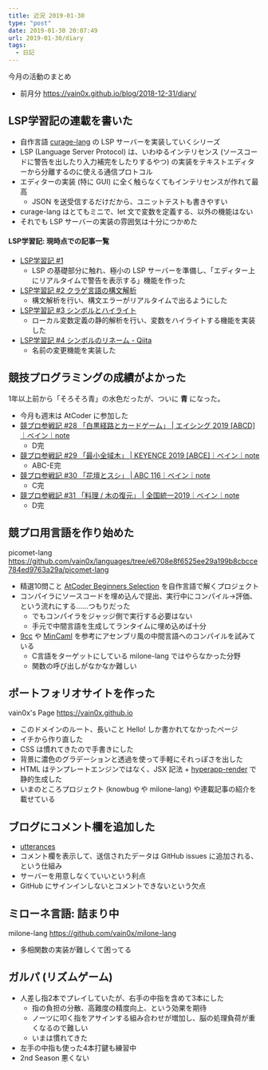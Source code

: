 ```yaml
---
title: 近況 2019-01-30
type: "post"
date: 2019-01-30 20:07:49
url: 2019-01-30/diary
tags:
  - 日記
---
```


今月の活動のまとめ

<!--more-->

- 前月分 <https://vain0x.github.io/blog/2018-12-31/diary/>

## LSP学習記の連載を書いた

- 自作言語 [curage-lang](https://github.com/vain0x/curage-lang) の LSP サーバーを実装していくシリーズ
- LSP (Language Server Protocol) は、いわゆるインテリセンス (ソースコードに警告を出したり入力補完をしたりするやつ) の実装をテキストエディターから分離するのに使える通信プロトコル
- エディターの実装 (特に GUI) に全く触らなくてもインテリセンスが作れて最高
    - JSON を送受信するだけだから、ユニットテストも書きやすい
- curage-lang はとてもミニで、let 文で変数を定義する、以外の機能はない
- それでも LSP サーバーの実装の雰囲気は十分につかめた

#### LSP学習記: 現時点での記事一覧

- [LSP学習記 #1](https://qiita.com/vain0x/items/d050fe7c8b342ed2004e)
    - LSP の基礎部分に触れ、極小の LSP サーバーを準備し、「エディター上にリアルタイムで警告を表示する」機能を作った
- [LSP学習記 #2 クラゲ言語の構文解析](https://qiita.com/vain0x/items/490ae33ba3db3c829c13)
    - 構文解析を行い、構文エラーがリアルタイムで出るようにした
- [LSP学習記 #3 シンボルとハイライト](https://qiita.com/vain0x/items/31252d77066505ce6117)
    - ローカル変数定義の静的解析を行い、変数をハイライトする機能を実装した
- [LSP学習記 #4 シンボルのリネーム - Qiita](https://qiita.com/vain0x/items/8414dca7425057f1bbd8)
    - 名前の変更機能を実装した

## 競技プログラミングの成績がよかった

1年以上前から「そろそろ青」の水色だったが、ついに **青** になった。

- 今月も週末は AtCoder に参加した
- [競プロ参戦記 #28 「白黒経路とカードゲーム」 | エイシング 2019 \[ABCD\]｜ベイン｜note](https://note.mu/vain0x/n/n995face26f4c)
    - D完
- [競プロ参戦記 #29 「最小全域木」 | KEYENCE 2019 \[ABCE\]｜ベイン｜note](https://note.mu/vain0x/n/n3c2c2c425830)
    - ABC-E完
- [競プロ参戦記 #30 「花壇とスシ」  | ABC 116｜ベイン｜note](https://note.mu/vain0x/n/n78a0d99f0fb9)
    - C完
- [競プロ参戦記 #31 「料理 / 木の復元」 | 全国統一2019｜ベイン｜note](https://note.mu/vain0x/n/nef874855fde5)
    - D完

## 競プロ用言語を作り始めた

picomet-lang <https://github.com/vain0x/languages/tree/e6708e8f6525ee29a199b8cbcce784ed9763a29a/picomet-lang>

- 精選10問こと [AtCoder Beginners Selection](https://atcoder.jp/contests/abs/tasks) を自作言語で解くプロジェクト
- コンパイラにソースコードを埋め込んで提出、実行中にコンパイル→評価、という流れにする……つもりだった
    - でもコンパイラをジャッジ側で実行する必要はない
    - 手元で中間言語を生成してランタイムに埋め込めば十分
- [9cc](https://github.com/rui314/9cc) や [MinCaml](http://esumii.github.io/min-caml) を参考にアセンブリ風の中間言語へのコンパイルを試みている
    - C言語をターゲットにしている milone-lang ではやらなかった分野
    - 関数の呼び出しがなかなか難しい

## ポートフォリオサイトを作った

vain0x's Page <https://vain0x.github.io>

- このドメインのルート、長いこと Hello! しか書かれてなかったページ
- イチから作り直した
- CSS は慣れてきたので手書きにした
- 背景に濃色のグラデーションと透過を使って手軽にそれっぽさを出した
- HTML はテンプレートエンジンではなく、JSX 記法 + [hyperapp-render](https://github.com/kriasoft/hyperapp-render) で静的生成した
- いまのところプロジェクト (knowbug や milone-lang) や連載記事の紹介を載せている

## ブログにコメント欄を追加した

- [utterances](https://utteranc.es)
- コメント欄を表示して、送信されたデータは GitHub issues に追加される、という仕組み
- サーバーを用意しなくていいという利点
- GitHub にサインインしないとコメントできないという欠点

## ミローネ言語: 詰まり中

milone-lang <https://github.com/vain0x/milone-lang>

- 多相関数の実装が難しくて困ってる

## ガルパ (リズムゲーム)

- 人差し指2本でプレイしていたが、右手の中指を含めて3本にした
    - 指の負担の分散、高難度の精度向上、という効果を期待
    - ノーツに叩く指をアサインする組み合わせが増加し、脳の処理負荷が重くなるので難しい
    - いまは慣れてきた
- 左手の中指も使った4本打鍵も練習中
- 2nd Season 悪くない
